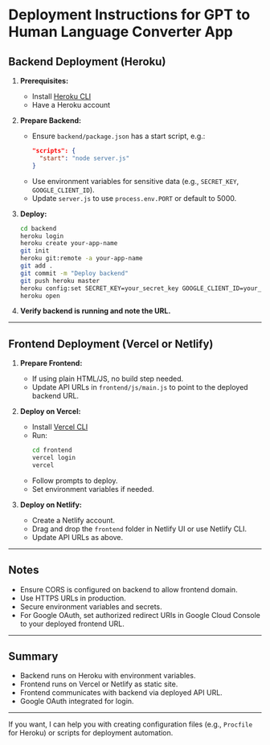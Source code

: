 # Deployment Instructions for GPT to Human Language Converter App

## Backend Deployment (Heroku)

1. **Prerequisites:**

   - Install [Heroku CLI](https://devcenter.heroku.com/articles/heroku-cli)
   - Have a Heroku account

2. **Prepare Backend:**

   - Ensure `backend/package.json` has a start script, e.g.:
     ```json
     "scripts": {
       "start": "node server.js"
     }
     ```
   - Use environment variables for sensitive data (e.g., `SECRET_KEY`, `GOOGLE_CLIENT_ID`).
   - Update `server.js` to use `process.env.PORT` or default to 5000.

3. **Deploy:**

   ```bash
   cd backend
   heroku login
   heroku create your-app-name
   git init
   heroku git:remote -a your-app-name
   git add .
   git commit -m "Deploy backend"
   git push heroku master
   heroku config:set SECRET_KEY=your_secret_key GOOGLE_CLIENT_ID=your_google_client_id
   heroku open
   ```

4. **Verify backend is running and note the URL.**

---

## Frontend Deployment (Vercel or Netlify)

1. **Prepare Frontend:**

   - If using plain HTML/JS, no build step needed.
   - Update API URLs in `frontend/js/main.js` to point to the deployed backend URL.

2. **Deploy on Vercel:**

   - Install [Vercel CLI](https://vercel.com/docs/cli)
   - Run:
     ```bash
     cd frontend
     vercel login
     vercel
     ```
   - Follow prompts to deploy.
   - Set environment variables if needed.

3. **Deploy on Netlify:**
   - Create a Netlify account.
   - Drag and drop the `frontend` folder in Netlify UI or use Netlify CLI.
   - Update API URLs as above.

---

## Notes

- Ensure CORS is configured on backend to allow frontend domain.
- Use HTTPS URLs in production.
- Secure environment variables and secrets.
- For Google OAuth, set authorized redirect URIs in Google Cloud Console to your deployed frontend URL.

---

## Summary

- Backend runs on Heroku with environment variables.
- Frontend runs on Vercel or Netlify as static site.
- Frontend communicates with backend via deployed API URL.
- Google OAuth integrated for login.

---

If you want, I can help you with creating configuration files (e.g., `Procfile` for Heroku) or scripts for deployment automation.
